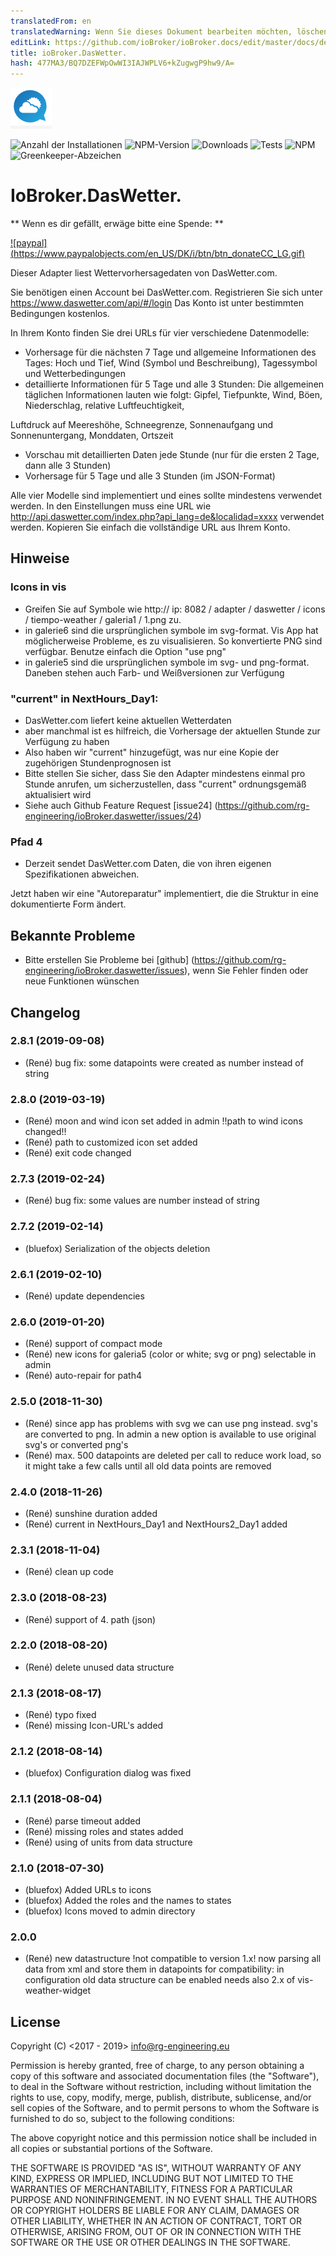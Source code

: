 ```yaml
---
translatedFrom: en
translatedWarning: Wenn Sie dieses Dokument bearbeiten möchten, löschen Sie bitte das Feld "translationsFrom". Andernfalls wird dieses Dokument automatisch erneut übersetzt
editLink: https://github.com/ioBroker/ioBroker.docs/edit/master/docs/de/adapterref/iobroker.daswetter/README.md
title: ioBroker.DasWetter.
hash: 477MA3/BQ7DZEFWpOwWI3IAJWPLV6+kZugwgP9hw9/A=
---
```

![Logo](../../../en/adapterref/iobroker.daswetter/admin/daswettercom.png)

![Anzahl der Installationen](http://iobroker.live/badges/daswetter-stable.svg)
![NPM-Version](https://img.shields.io/npm/v/iobroker.daswetter.svg)
![Downloads](https://img.shields.io/npm/dm/iobroker.daswetter.svg)
![Tests](https://travis-ci.org/rg-engineering/ioBroker.daswetter.svg?branch=master)
![NPM](https://nodei.co/npm/iobroker.daswetter.png?downloads=true)
![Greenkeeper-Abzeichen](https://badges.greenkeeper.io/rg-engineering/ioBroker.daswetter.svg)

# IoBroker.DasWetter.
** Wenn es dir gefällt, erwäge bitte eine Spende: **

[![paypal] (https://www.paypalobjects.com/en_US/DK/i/btn/btn_donateCC_LG.gif)](https://www.paypal.com/cgi-bin/webscr?cmd=_s-xclick&hosted_button_id=YBAZTEBT9SYC2&source=url)

Dieser Adapter liest Wettervorhersagedaten von DasWetter.com.

Sie benötigen einen Account bei DasWetter.com. Registrieren Sie sich unter https://www.daswetter.com/api/#/login Das Konto ist unter bestimmten Bedingungen kostenlos.

In Ihrem Konto finden Sie drei URLs für vier verschiedene Datenmodelle:

* Vorhersage für die nächsten 7 Tage und allgemeine Informationen des Tages: Hoch und Tief, Wind (Symbol und Beschreibung), Tagessymbol und Wetterbedingungen
* detaillierte Informationen für 5 Tage und alle 3 Stunden: Die allgemeinen täglichen Informationen lauten wie folgt: Gipfel, Tiefpunkte, Wind, Böen, Niederschlag, relative Luftfeuchtigkeit,

Luftdruck auf Meereshöhe, Schneegrenze, Sonnenaufgang und Sonnenuntergang, Monddaten, Ortszeit

* Vorschau mit detaillierten Daten jede Stunde (nur für die ersten 2 Tage, dann alle 3 Stunden)
* Vorhersage für 5 Tage und alle 3 Stunden (im JSON-Format)

Alle vier Modelle sind implementiert und eines sollte mindestens verwendet werden.
In den Einstellungen muss eine URL wie http://api.daswetter.com/index.php?api_lang=de&localidad=xxxx verwendet werden. Kopieren Sie einfach die vollständige URL aus Ihrem Konto.

## Hinweise
### Icons in vis
* Greifen Sie auf Symbole wie http:// ip: 8082 / adapter / daswetter / icons / tiempo-weather / galeria1 / 1.png zu.
* in galerie6 sind die ursprünglichen symbole im svg-format. Vis App hat möglicherweise Probleme, es zu visualisieren. So konvertierte PNG sind verfügbar. Benutze einfach die Option "use png"
* in galerie5 sind die ursprünglichen symbole im svg- und png-format. Daneben stehen auch Farb- und Weißversionen zur Verfügung

### "current" in NextHours_Day1:
* DasWetter.com liefert keine aktuellen Wetterdaten
* aber manchmal ist es hilfreich, die Vorhersage der aktuellen Stunde zur Verfügung zu haben
* Also haben wir "current" hinzugefügt, was nur eine Kopie der zugehörigen Stundenprognosen ist
* Bitte stellen Sie sicher, dass Sie den Adapter mindestens einmal pro Stunde anrufen, um sicherzustellen, dass "current" ordnungsgemäß aktualisiert wird
* Siehe auch Github Feature Request [issue24] (https://github.com/rg-engineering/ioBroker.daswetter/issues/24)

### Pfad 4
* Derzeit sendet DasWetter.com Daten, die von ihren eigenen Spezifikationen abweichen.

Jetzt haben wir eine "Autoreparatur" implementiert, die die Struktur in eine dokumentierte Form ändert.

## Bekannte Probleme
* Bitte erstellen Sie Probleme bei [github] (https://github.com/rg-engineering/ioBroker.daswetter/issues), wenn Sie Fehler finden oder neue Funktionen wünschen

## Changelog

### 2.8.1 (2019-09-08)
* (René) bug fix: some datapoints were created as number instead of string

### 2.8.0 (2019-03-19)
* (René) moon and wind icon set added in admin !!path to wind icons changed!!
* (René) path to customized icon set added 
* (René) exit code changed

### 2.7.3 (2019-02-24)
* (René) bug fix: some values are number instead of string

### 2.7.2 (2019-02-14)
* (bluefox) Serialization of the objects deletion

### 2.6.1 (2019-02-10)
* (René) update dependencies

### 2.6.0 (2019-01-20)
* (René) support of compact mode
* (René) new icons for galeria5 (color or white; svg or png) selectable in admin
* (René) auto-repair for path4

### 2.5.0 (2018-11-30)
* (René) since app has problems with svg we can use png instead. svg's are converted to png. In admin a new option is available to use original svg's or converted png's 
* (René) max. 500 datapoints are deleted per call to reduce work load, so it might take a few calls until all old data points are removed

### 2.4.0 (2018-11-26)
* (René) sunshine duration added
* (René) current in NextHours_Day1 and NextHours2_Day1 added

### 2.3.1 (2018-11-04)
* (René) clean up code

### 2.3.0 (2018-08-23)
* (René) support of 4. path (json)

### 2.2.0 (2018-08-20)
* (René) delete unused data structure

### 2.1.3 (2018-08-17)
* (René) typo fixed
* (René) missing Icon-URL's added

### 2.1.2 (2018-08-14)
* (bluefox) Configuration dialog was fixed

### 2.1.1 (2018-08-04)
* (René) parse timeout added
* (René) missing roles and states added
* (René) using of units from data structure

### 2.1.0 (2018-07-30)
* (bluefox) Added URLs to icons
* (bluefox) Added the roles and the names to states
* (bluefox) Icons moved to admin directory



### 2.0.0
* (René) new datastructure !not compatible to version 1.x!
now parsing all data from xml and store them in datapoints
for compatibility: in configuration old data structure can be enabled 
needs also 2.x of vis-weather-widget

## License
Copyright (C) <2017 - 2019>  <info@rg-engineering.eu>

Permission is hereby granted, free of charge, to any person obtaining a copy of this software and associated documentation files (the "Software"), to deal in the Software without restriction, including without limitation the rights to use, copy, modify, merge, publish, distribute, sublicense, and/or sell copies of the Software, and to permit persons to whom the Software is furnished to do so, subject to the following conditions:

The above copyright notice and this permission notice shall be included in all copies or substantial portions of the Software.

THE SOFTWARE IS PROVIDED "AS IS", WITHOUT WARRANTY OF ANY KIND, EXPRESS OR IMPLIED, INCLUDING BUT NOT LIMITED TO THE WARRANTIES OF MERCHANTABILITY, FITNESS FOR A PARTICULAR PURPOSE AND NONINFRINGEMENT. IN NO EVENT SHALL THE AUTHORS OR COPYRIGHT HOLDERS BE LIABLE FOR ANY CLAIM, DAMAGES OR OTHER LIABILITY, WHETHER IN AN ACTION OF CONTRACT, TORT OR OTHERWISE, ARISING FROM, OUT OF OR IN CONNECTION WITH THE SOFTWARE OR THE USE OR OTHER DEALINGS IN THE SOFTWARE.